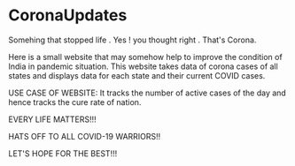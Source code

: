 # CoronaUpdates

Somehing that stopped life . Yes ! you thought right . That's Corona.

Here is a small website that may somehow help to improve the condition of India in pandemic situation.
This website takes data of corona cases of all states  and displays data for each state and their current COVID cases.

USE CASE OF WEBSITE: It tracks the number of active cases of the day and hence tracks the cure rate of nation.

EVERY LIFE MATTERS!!!

HATS OFF TO ALL COVID-19 WARRIORS!!

LET'S HOPE FOR THE BEST!!!
